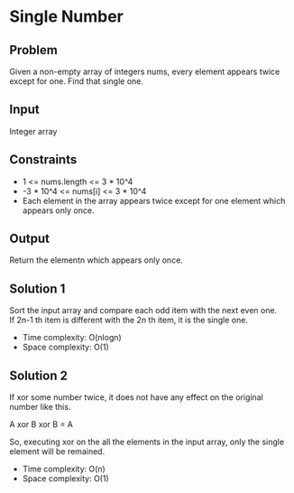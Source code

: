 # Single Number

## Problem

Given a non-empty array of integers nums, every element appears twice except for one. Find that single one.

## Input

Integer array

## Constraints

- 1 <= nums.length <= 3 * 10^4
- -3 * 10^4 <= nums[i] <= 3 * 10^4
- Each element in the array appears twice except for one element which appears only once.

## Output

Return the elementn which appears only once.

## Solution 1

Sort the input array and compare each odd item with the next even one.  
If 2n-1 th item is different with the 2n th item, it is the single one.

- Time complexity: O(nlogn)
- Space complexity: O(1)

## Solution 2

If xor some number twice, it does not have any effect on the original number like this.

A xor B xor B = A

So, executing xor on the all the elements in the input array, only the single element will be remained.

- Time complexity: O(n)
- Space complexity: O(1)
